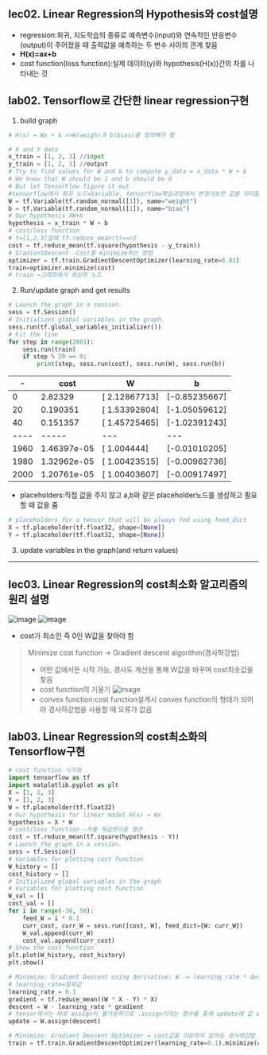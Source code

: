 ## lec02. Linear Regression의 Hypothesis와 cost설명
- regression:회귀, 지도학습의 종류로 예측변수(input)와 연속적인 반응변수(output)이 주어졌을 때 출력값을 예측하는 두 변수 사이의 관계 찾음  
- **H(x)=ax+b**  
- cost function(loss function):실제 데이터(y)와 hypothesis(H(x))간의 차를 나타내는 것  
## lab02. Tensorflow로 간단한 linear regression구현
1. build graph
```python
# H(x) = Wx + b >>W(weigh)과 b(bias)를 정의해야 함  

# X and Y data
x_train = [1, 2, 3] //input
y_train = [1, 2, 3] //output
# Try to find values for W and b to compute y_data = x_data * W + b
# We know that W should be 1 and b should be 0
# But let TensorFlow figure it out
#tensorflow에서 회귀 노드=Variable, tensorflow학습과정에서 변경가능한 값을 의미함
W = tf.Variable(tf.random_normal([1]), name="weight") 
b = tf.Variable(tf.random_normal([1]), name="bias") 
# Our hypothesis XW+b
hypothesis = x_train * W + b
# cost/loss function
# t=[1,2,3]일때 tf.reduce_mean(t)==>2
cost = tf.reduce_mean(tf.square(hypothesis - y_train))
# GradientDescent -Cost를 minimize하는 방법
optimizer = tf.train.GradientDescentOptimizer(learning_rate=0.01)
train=optimizer.minimize(cost)
# train →그래프에서 최상위 노드
```
2. Run/update graph and get results
```python
# Launch the graph in a session.
sess = tf.Session()
# Initializes global variables in the graph.
sess.run(tf.global_variables_initializer())
# Fit the line
for step in range(2001):
    sess.run(train)
    if step % 20 == 0:
        print(step, sess.run(cost), sess.run(W), sess.run(b))
```
| - | cost | W | b
|----|-----|---|---
| 0 | 2.82329 | [ 2.12867713] | [-0.85235667] 
| 20 | 0.190351 | [ 1.53392804] | [-1.05059612]
| 40 | 0.151357 | [ 1.45725465] | [-1.02391243] 
|----|-----|---|---
| 1960 | 1.46397e-05 | [ 1.004444] | [-0.01010205] 
| 1980 | 1.32962e-05 | [ 1.00423515] | [-0.00962736]  
| 2000 | 1.20761e-05 | [ 1.00403607] | [-0.00917497]  
- placeholders:직접 값을 주지 않고 a,b와 같은 placeholder노드를 생성하고 필요할 때 값을 줌
```python
# placeholders for a tensor that will be always fed using feed_dict
X = tf.placeholder(tf.float32, shape=[None])
Y = tf.placeholder(tf.float32, shape=[None])
```
3. update variables in the graph(and return values) 
-------------------------------------------
## lec03. Linear Regression의 cost최소화 알고리즘의 원리 설명
![image](https://user-images.githubusercontent.com/54131109/74310226-0adc1600-4db0-11ea-8834-c993725b3b6c.png)
![image](https://user-images.githubusercontent.com/54131109/74310469-a2d9ff80-4db0-11ea-9e32-a6832823bd10.png)
- cost가 최소인 즉 0인 W값을 찾아야 함  
> Minimize cost function → Gradient descent algorithm(경사하강법)  
> - 어떤 값에서든 시작 가능, 경사도 계산을 통해 W값을 바꾸며 cost최솟값을 찾음  
> - cost function의 기울기 ![image](https://user-images.githubusercontent.com/54131109/74311119-07498e80-4db2-11ea-8f2a-2f0be77483da.png)  
> - convex function:cost function설계시 convex function의 형태가 되어야 경사하강법을 사용할 때 오류가 없음
## lab03. Linear Regression의 cost최소화의 Tensorflow구현
```python
# cost function 시각화
import tensorflow as tf
import matplotlib.pyplot as plt
X = [1, 2, 3]
Y = [1, 2, 3]
W = tf.placeholder(tf.float32)
# Our hypothesis for linear model H(x) = Wx
hypothesis = X * W
# cost/loss function -차를 제곱한다음 평균
cost = tf.reduce_mean(tf.square(hypothesis - Y))
# Launch the graph in a session.
sess = tf.Session()
# Variables for plotting cost function
W_history = []
cost_history = []
# Initialized global variables in the graph
# Variables for plotting cost function
W_val = []
cost_val = []
for i in range(-30, 50):
    feed_W = i * 0.1
    curr_cost, curr_W = sess.run([cost, W], feed_dict={W: curr_W})
    W_val.append(curr_W)
    cost_val.append(curr_cost)
# Show the cost function
plt.plot(W_history, cost_history)
plt.show()
```
```python
# Minimize: Gradient Descent using derivative: W -= learning_rate * derivative
# learning_rate=알파값 
learning_rate = 0.1
gradient = tf.reduce_mean((W * X - Y) * X)
descent = W - learning_rate * gradient
# tensor에서는 바로 assign이 불가능하므로 .assign이라는 함수를 통해 update에 값 assign, 이후 update를 그래프에서 실행시키면 동작 
update = W.assign(descent)
```
```python
# Minimize: Gradient Descent Optimizer = cost값을 미분하지 않아도 경사하강법 가능, 위와 같은 역할을 하는 코드
train = tf.train.GradientDescentOptimizer(learning_rate=0.1).minimize(cost)
```

